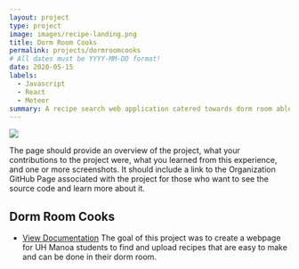 ```yaml
---
layout: project
type: project
image: images/recipe-landing.png
title: Dorm Room Cooks
permalink: projects/dormroomcooks
# All dates must be YYYY-MM-DD format!
date: 2020-05-15
labels:
  - Javascript
  - React
  - Meteor
summary: A recipe search web application catered towards dorm room able meals.
---
```


<img class="ui medium image" src="../images/all-recipes.png">

The page should provide an overview of the project, what your contributions to the project were, what you learned from this experience, and one or more screenshots. It should include a link to the Organization GitHub Page associated with the project for those who want to see the source code and learn more about it.

## Dorm Room Cooks
- [View Documentation](https://dorm-room-cook.github.io/)
The goal of this project was to create a webpage for UH Manoa students to find and upload recipes that are easy to make and can be done in their dorm room.
